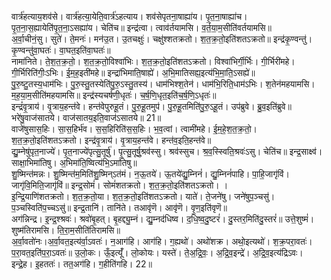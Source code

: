 

  
वार्त्र॑हत्याय॒शव॑से। वार्त्र॑हत्या॒येति॒वार्त्र॑ऽहत्याय। शव॑सेपृतना॒षाह्या॑य। पृ॒त॒ना॒षाह्या॑च। पृ॒त॒ना॒स॒ह्यायेति॑पृ॒त॒ना॒ऽसह्या॑य। चेति॑च॥ इन्द्र॑त्वा। त्वाव॑र्तयामसि। व॒र्त॒या॒म॒सीति॑वर्तयामसि॥  
अ॒र्वा॒चीनं॒सु। सुते॑। ते॒मनः॑। मन॑उ॒त। उ॒तचक्षुः॑। चक्षु॑श्शतक्रतो। श॒त॒क्र॒तो॒इति॑शतऽक्रतो॥ इन्द्र॑कृ॒ण्वन्तु॑। कृ॒ण्वन्तु॑वा॒घतः॑। वा॒घत॒इति॑वा॒घतः॑॥  
नामा॑निते। ते॒श॒त॒क्र॒तो॒। श॒त॒क्र॒तो॒विश्वा॑भिः। श॒त॒क्र॒तो॒इति॑शतऽक्रतो। विश्वा॑भिर्गी॒र्भिः। गी॒र्भिरी॑महे। गी॒र्भिरिति॑गीः॒ऽभिः। ई॒म॒ह॒इती॑महे॥ इन्द्रा॑भिमाति॒षाह्ये॑। अ॒भि॒मातिसह्य॒इत्य॑भि॒मा॒ति॒ऽसह्ये॑॥  
पु॒रु॒ष्टु॒तस्य॒धाम॑भिः। पु॒रु॒स्तु॒तस्येति॑पु॒रु॒ऽस्तु॒तस्य॑। धाम॑भिश्श॒तेन॑। धाम॑भि॒रिति॒धाम॑ऽभिः। श॒तेन॑महयामसि। म॒ह॒या॒म॒सीति॑महयामसि॥ इन्द्र॑स्यचर्षणी॒धृतः॑। च॒र्ष॒णि॒धृत॒इति॑च॒र्ष॒णि॒ऽधृतः॑॥  
इन्द्रं॑वृ॒त्राय॑। वृ॒त्राय॒हन्त॑वे। हन्त॑वेपुरुहू॒तं। पु॒रु॒हू॒तमुप॑। पु॒रु॒हू॒तमिति॑पु॒रु॒ऽहू॒तं। उप॑ब्रुवे। ब्रु॒व॒इति॑ब्रुवे॥ भरे॑षु॒वाज॑सातये। वाज॑सातय॒इति॒वाज॑ऽसातये॥ 21॥  
वाजे॑षुसास॒हिः। सा॒स॒हिर्भ॑व। स॒स॒हिरिति॑स॒स॒हिः। भ॒व॒त्वां। त्वामी॑महे। ई॒म॒हे॒श॒त॒क्र॒तो॒। श॒त॒क्र॒तो॒इति॑शतऽक्रतो। इन्द्र॑वृ॒त्राय॑। वृ॒त्राय॒हन्त॑वे। हन्त॑व॒इति॒हन्त॑वे॥  
द्यु॒म्नेषु॑पृत॒नाज्ये॑। पृ॒त॒नाज्ये॑पृत्सु॒तूर्षु॑। पृ॒त्सु॒तूर्षु॒श्रव॑स्सु। श्रव॑स्सुच। श्र॒व॒स्स्विति॒श्रवः॑ऽसु। चेति॑च॥ इन्द्र॒साक्ष्व॑। साक्षा॒भिमा॑तिषु। अ॒भिमा॑ति॒ष्वित्य॑भि॒ऽमा॑तिषु॥  
शु॒ष्मिन्त॑मन्नः। शु॒ष्मिन्त॑म॒मिति॑शु॒ष्मिन्ऽत॑मं। न॒ऊ॒तये॑। ऊ॒तये॑द्यु॒म्निनं॑। द्यु॒म्निनं॑पाहि। पा॒हि॒जागृ॑विं। जागृ॑वि॒मिति॒जागृ॑विं॥ इन्द्र॒सोमं॑। सोमं॑शतक्रतो। श॒त॒क्र॒तो॒इति॑शतऽक्रतो। ।  
इ॒न्द्रि॒याणि॑शतक्रतो। श॒त॒क्र॒तो॒या। श॒त॒क्र॒तो॒इति॑शतऽक्रतो। याते॑। ते॒जने॑षु। जने॑षुप॒ञ्चसु॑। प॒ञ्चस्विति॑प॒च्चऽसु॑॥ इन्द्र॒तानि॑। तानि॑ते। तआवृ॑णॆ। आवृ॑णॆ। वृ॒ण॒इति॑वृणॆ॥  
अग॑न्निन्द्र। इ॒न्द्र॒श्श्रवः॑। श्रवो॑बृ॒हत्। बृ॒हद्द्यु॒म्नं। द्यु॒म्नद॑धिष्व। द॒धि॒ष्व॒दु॒ष्टरं॑। दु॒स्तर॒मिति॑दु॒स्तरं॑॥ उत्ते॒शुष्मं॑। शुष्म॑तिरामसि। ति॒रा॒म॒सीति॑तिरामसि॥  
अ॒र्वा॒वतो॑नः।अ॒र्वा॒वत॒इत्य॑र्वा॒ऽवतः॑। न॒आग॑हि। आग॑हि। ग॒ह्यथो॑। अथो॑शक्र। अथो॒इत्यथो॑। श॒क्र॒परा॒वतः॑। प॒रा॒वत॒इति॑प॒रा॒ऽवतः॑॥ उ॒लो॒कः। ऊँ॒इत्यूँ॑। लो॒कोयः। यस्ते॑। ते॒अ॒द्रि॒वः॒। अ॒द्रि॒व॒इन्द्रे॑। अ॒द्रि॒व॒इत्य॑द्रिऽवः। इन्द्रे॒ह। इ॒हततः॑। तत॒अग॑हि। ग॒हीति॑गहि। 22॥  
